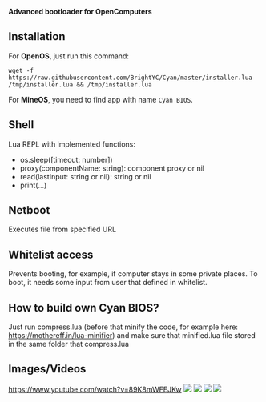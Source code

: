 **Advanced bootloader for OpenComputers**
## Installation

For **OpenOS**, just run this command:

```
wget -f https://raw.githubusercontent.com/BrightYC/Cyan/master/installer.lua /tmp/installer.lua && /tmp/installer.lua
```

For **MineOS**, you need to find app with name `Cyan BIOS`.
## Shell
Lua REPL with implemented functions:

* os.sleep([timeout: number])
* proxy(componentName: string): component proxy or nil
* read(lastInput: string or nil): string or nil
* print(...)

## Netboot
Executes file from specified URL

## Whitelist access
Prevents booting, for example, if computer stays in some private places.
To boot, it needs some input from user that defined in whitelist.

## How to build own Cyan BIOS?
Just run compress.lua (before that minify the code, for example here: https://mothereff.in/lua-minifier) and make sure that minified.lua file stored in the same folder that compress.lua

## Images/Videos

https://www.youtube.com/watch?v=89K8mWFEJKw
![](https://i.imgur.com/WWiX2tQ.png)
![](https://i.imgur.com/pnFC0cO.png)
![](https://i.imgur.com/6QXw6LX.png)
![](https://i.imgur.com/Yi7v2n2.png)
